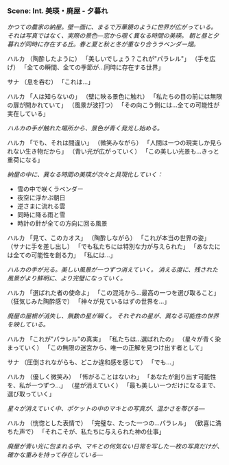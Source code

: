 ### Scene: Int. 美瑛・廃屋 - 夕暮れ

*かつての農家の納屋。壁一面に、まるで万華鏡のように世界が広がっている。*
*それは写真ではなく、実際の景色―窓から覗く異なる時間の美瑛。*
*朝と昼と夕暮れが同時に存在する丘。春と夏と秋と冬が重なり合うラベンダー畑。*

ハルカ
（陶酔したように）
「美しいでしょう？これが"パラレル"」
（手を広げ）
「全ての瞬間、全ての季節が...同時に存在する世界」

サナ
（息を呑む）
「これは...」

ハルカ
「人は知らないの」
（壁に映る景色に触れ）
「私たちの目の前には無限の扉が開かれていて」
（風景が波打つ）
「その向こう側には...全ての可能性が実在している」

*ハルカの手が触れた場所から、景色が青く発光し始める。*

ハルカ
「でも、それは間違い」
（微笑みながら）
「人間は一つの現実しか見られない生き物だから」
（青い光が広がっていく）
「この美しい光景も...きっと重荷になる」

*納屋の中に、異なる時間の美瑛が次々と具現化していく：*
- 雪の中で咲くラベンダー
- 夜空に浮かぶ朝日
- 逆さまに流れる雲
- 同時に降る雨と雪
- 時計の針が全ての方向に回る風景

ハルカ
「見て、このカオス」
（陶酔しながら）
「これが本当の世界の姿」
（サナに手を差し出し）
「でも私たちには特別な力が与えられた」
「あなたには全ての可能性を創る力」
「私には...」

*ハルカの手が光る。美しい風景が一つずつ消えていく。*
*消える度に、残された風景がより鮮明に、より完璧になっていく。*

ハルカ
「選ばれた者の使命よ」
「この混沌から...最高の一つを選び取ること」
（狂気じみた陶酔感で）
「神々が見ているはずの世界を...」

*廃屋の屋根が消失し、無数の星が瞬く。*
*それぞれの星が、異なる可能性の世界を映している。*

ハルカ
「これが"パラレル"の真実」
「私たちは...選ばれたの」
（星々が青く染まっていく）
「この無限の迷宮から、唯一の正解を見つけ出す者として」

サナ
（圧倒されながらも、どこか違和感を感じて）
「でも...」

ハルカ
（優しく微笑み）
「怖がることはないわ」
「あなたが創り出す可能性を、私が一つずつ...」
（星が消えていく）
「最も美しい一つだけになるまで、選び取っていく」

*星々が消えていく中、ポケットの中のマキとの写真が、温かさを帯びる―*

ハルカ
（恍惚とした表情で）
「完璧な、たった一つの...パラレル」
（歓喜に満ちた声で）
「それこそが、私たちに与えられた神の仕事」

*廃屋が青い光に包まれる中、マキとの何気ない日常を写した一枚の写真だけが、確かな重みを持って存在している―*